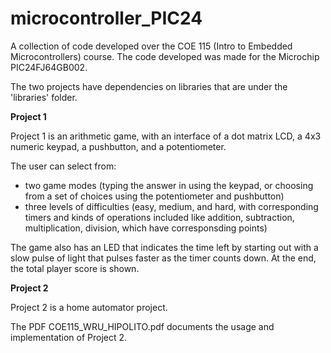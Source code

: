 # microcontroller_PIC24
A collection of code developed over the COE 115 (Intro to Embedded Microcontrollers) course.
The code developed was made for the Microchip PIC24FJ64GB002.

The two projects have dependencies on libraries that are under the 'libraries' folder.

**Project 1**

Project 1 is an arithmetic game, with an interface of a dot matrix LCD, a 4x3 numeric keypad, a pushbutton, and a potentiometer. 

The user can select from:
  - two game modes (typing the answer in using the keypad, or choosing from a set of choices using the potentiometer and pushbutton)
  - three levels of difficulties (easy, medium, and hard, with corresponding timers 
  and kinds of operations included like addition, subtraction, multiplication, division, which have corresponsding points)

The game also has an LED that indicates the time left by starting out with a slow pulse of light that pulses faster as the timer counts down.
At the end, the total player score is shown.

**Project 2**

Project 2 is a home automator project.

The PDF COE115_WRU_HIPOLITO.pdf documents the usage and implementation of Project 2.
